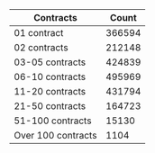 | Contracts          | Count   |
|--------------------|---------|
| 01 contract | 366594 |
| 02 contracts | 212148 |
| 03-05 contracts | 424839 |
| 06-10 contracts | 495969 |
| 11-20 contracts | 431794 |
| 21-50 contracts | 164723 |
| 51-100 contracts | 15130 |
| Over 100 contracts | 1104 |
